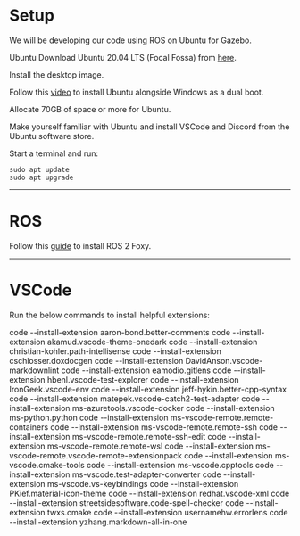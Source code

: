 # Setup
We will be developing our code using ROS on Ubuntu for Gazebo.


Ubuntu
Download Ubuntu 20.04 LTS (Focal Fossa) from [here](https://releases.ubuntu.com/20.04/).

Install the desktop image.

Follow this [video](https://youtu.be/-iSAyiicyQY?si=fcQH9JyLW-xjKPko) to install Ubuntu alongside Windows as a dual boot.

Allocate 70GB of space or more for Ubuntu.

Make yourself familiar with Ubuntu and install VSCode and Discord from the Ubuntu software store.

Start a terminal and run:

	sudo apt update
	sudo apt upgrade
	
---

# ROS
Follow this [guide](https://docs.ros.org/en/foxy/Installation/Ubuntu-Install-Debians.html) to install ROS 2 Foxy.

---

# VSCode
Run the below commands to install helpful extensions:

code --install-extension aaron-bond.better-comments
code --install-extension akamud.vscode-theme-onedark
code --install-extension christian-kohler.path-intellisense
code --install-extension cschlosser.doxdocgen
code --install-extension DavidAnson.vscode-markdownlint
code --install-extension eamodio.gitlens
code --install-extension hbenl.vscode-test-explorer
code --install-extension IronGeek.vscode-env
code --install-extension jeff-hykin.better-cpp-syntax
code --install-extension matepek.vscode-catch2-test-adapter
code --install-extension ms-azuretools.vscode-docker
code --install-extension ms-python.python
code --install-extension ms-vscode-remote.remote-containers
code --install-extension ms-vscode-remote.remote-ssh
code --install-extension ms-vscode-remote.remote-ssh-edit
code --install-extension ms-vscode-remote.remote-wsl
code --install-extension ms-vscode-remote.vscode-remote-extensionpack
code --install-extension ms-vscode.cmake-tools
code --install-extension ms-vscode.cpptools
code --install-extension ms-vscode.test-adapter-converter
code --install-extension ms-vscode.vs-keybindings
code --install-extension PKief.material-icon-theme
code --install-extension redhat.vscode-xml
code --install-extension streetsidesoftware.code-spell-checker
code --install-extension twxs.cmake
code --install-extension usernamehw.errorlens
code --install-extension yzhang.markdown-all-in-one

